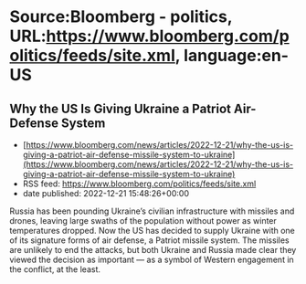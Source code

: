 # Source:Bloomberg - politics, URL:https://www.bloomberg.com/politics/feeds/site.xml, language:en-US

## Why the US Is Giving Ukraine a Patriot Air-Defense System
 - [https://www.bloomberg.com/news/articles/2022-12-21/why-the-us-is-giving-a-patriot-air-defense-missile-system-to-ukraine](https://www.bloomberg.com/news/articles/2022-12-21/why-the-us-is-giving-a-patriot-air-defense-missile-system-to-ukraine)
 - RSS feed: https://www.bloomberg.com/politics/feeds/site.xml
 - date published: 2022-12-21 15:48:26+00:00

Russia has been pounding Ukraine’s civilian infrastructure with missiles and drones, leaving large swaths of the population without power as winter temperatures dropped. Now the US has decided to supply Ukraine with one of its signature forms of air defense, a Patriot missile system. The missiles are unlikely to end the attacks, but both Ukraine and Russia made clear they viewed the decision as important &mdash; as a symbol of Western engagement in the conflict, at the least.

